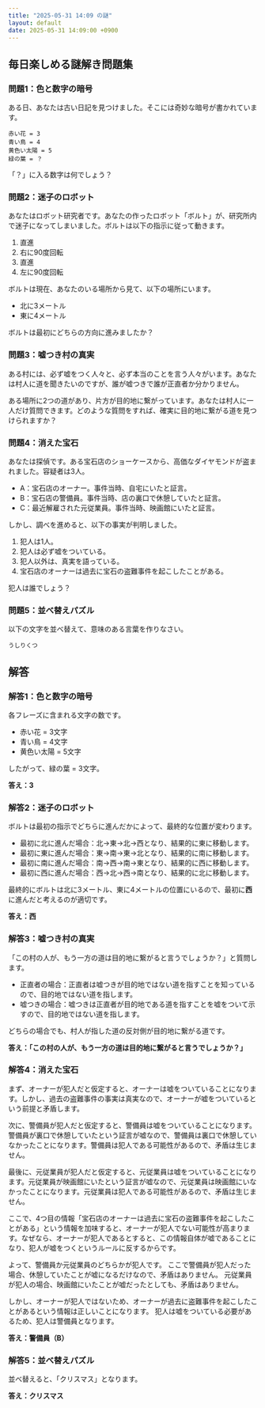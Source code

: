 ```yaml
---
title: "2025-05-31 14:09 の謎"
layout: default
date: 2025-05-31 14:09:00 +0900
---
```

## 毎日楽しめる謎解き問題集

### 問題1：色と数字の暗号

ある日、あなたは古い日記を見つけました。そこには奇妙な暗号が書かれています。

```
赤い花 = 3
青い鳥 = 4
黄色い太陽 = 5
緑の葉 = ？
```

「？」に入る数字は何でしょう？

### 問題2：迷子のロボット

あなたはロボット研究者です。あなたの作ったロボット「ボルト」が、研究所内で迷子になってしまいました。ボルトは以下の指示に従って動きます。

1.  直進
2.  右に90度回転
3.  直進
4.  左に90度回転

ボルトは現在、あなたのいる場所から見て、以下の場所にいます。

*   北に3メートル
*   東に4メートル

ボルトは最初にどちらの方向に進みましたか？

### 問題3：嘘つき村の真実

ある村には、必ず嘘をつく人々と、必ず本当のことを言う人々がいます。あなたは村人に道を聞きたいのですが、誰が嘘つきで誰が正直者か分かりません。

ある場所に2つの道があり、片方が目的地に繋がっています。あなたは村人に一人だけ質問できます。どのような質問をすれば、確実に目的地に繋がる道を見つけられますか？

### 問題4：消えた宝石

あなたは探偵です。ある宝石店のショーケースから、高価なダイヤモンドが盗まれました。容疑者は3人。

*   A：宝石店のオーナー。事件当時、自宅にいたと証言。
*   B：宝石店の警備員。事件当時、店の裏口で休憩していたと証言。
*   C：最近解雇された元従業員。事件当時、映画館にいたと証言。

しかし、調べを進めると、以下の事実が判明しました。

1.  犯人は1人。
2.  犯人は必ず嘘をついている。
3.  犯人以外は、真実を語っている。
4.  宝石店のオーナーは過去に宝石の盗難事件を起こしたことがある。

犯人は誰でしょう？

### 問題5：並べ替えパズル

以下の文字を並べ替えて、意味のある言葉を作りなさい。

```
うしりくつ
```

## 解答

### 解答1：色と数字の暗号

各フレーズに含まれる文字の数です。

*   赤い花 = 3文字
*   青い鳥 = 4文字
*   黄色い太陽 = 5文字

したがって、緑の葉 = 3文字。

**答え：3**

### 解答2：迷子のロボット

ボルトは最初の指示でどちらに進んだかによって、最終的な位置が変わります。

*   最初に北に進んだ場合：北→東→北→西となり、結果的に東に移動します。
*   最初に東に進んだ場合：東→南→東→北となり、結果的に南に移動します。
*   最初に南に進んだ場合：南→西→南→東となり、結果的に西に移動します。
*   最初に西に進んだ場合：西→北→西→南となり、結果的に北に移動します。

最終的にボルトは北に3メートル、東に4メートルの位置にいるので、最初に**西**に進んだと考えるのが適切です。

**答え：西**

### 解答3：嘘つき村の真実

「この村の人が、もう一方の道は目的地に繋がると言うでしょうか？」と質問します。

*   正直者の場合：正直者は嘘つきが目的地ではない道を指すことを知っているので、目的地ではない道を指します。
*   嘘つきの場合：嘘つきは正直者が目的地である道を指すことを嘘をついて示すので、目的地ではない道を指します。

どちらの場合でも、村人が指した道の反対側が目的地に繋がる道です。

**答え：「この村の人が、もう一方の道は目的地に繋がると言うでしょうか？」**

### 解答4：消えた宝石

まず、オーナーが犯人だと仮定すると、オーナーは嘘をついていることになります。しかし、過去の盗難事件の事実は真実なので、オーナーが嘘をついているという前提と矛盾します。

次に、警備員が犯人だと仮定すると、警備員は嘘をついていることになります。警備員が裏口で休憩していたという証言が嘘なので、警備員は裏口で休憩していなかったことになります。警備員は犯人である可能性があるので、矛盾は生じません。

最後に、元従業員が犯人だと仮定すると、元従業員は嘘をついていることになります。元従業員が映画館にいたという証言が嘘なので、元従業員は映画館にいなかったことになります。元従業員は犯人である可能性があるので、矛盾は生じません。

ここで、4つ目の情報「宝石店のオーナーは過去に宝石の盗難事件を起こしたことがある」という情報を加味すると、オーナーが犯人でない可能性が高まります。なぜなら、オーナーが犯人であるとすると、この情報自体が嘘であることになり、犯人が嘘をつくというルールに反するからです。

よって、警備員か元従業員のどちらかが犯人です。
ここで警備員が犯人だった場合、休憩していたことが嘘になるだけなので、矛盾はありません。
元従業員が犯人の場合、映画館にいたことが嘘だったとしても、矛盾はありません。

しかし、オーナーが犯人ではないため、オーナーが過去に盗難事件を起こしたことがあるという情報は正しいことになります。
犯人は嘘をついている必要があるため、犯人は警備員となります。

**答え：警備員（B）**

### 解答5：並べ替えパズル

並べ替えると、「クリスマス」となります。

**答え：クリスマス**
